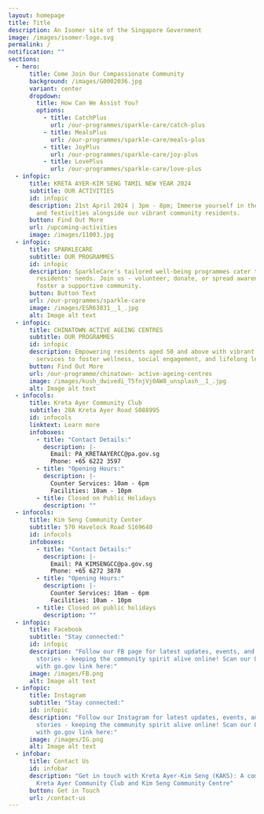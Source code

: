 ```yaml
---
layout: homepage
title: Title
description: An Isomer site of the Singapore Government
image: /images/isomer-logo.svg
permalink: /
notification: ""
sections:
  - hero:
      title: Come Join Our Compassionate Community
      background: /images/G0002036.jpg
      variant: center
      dropdown:
        title: How Can We Assist You?
        options:
          - title: CatchPlus
            url: /our-programmes/sparkle-care/catch-plus
          - title: MealsPlus
            url: /our-programmes/sparkle-care/meals-plus
          - title: JoyPlus
            url: /our-programmes/sparkle-care/joy-plus
          - title: LovePlus
            url: /our-programmes/sparkle-care/love-plus
  - infopic:
      title: KRETA AYER-KIM SENG TAMIL NEW YEAR 2024
      subtitle: OUR ACTIVITIES
      id: infopic
      description: 21st April 2024 | 3pm - 8pm; Immerse yourself in the rich culture
        and festivities alongside our vibrant community residents.
      button: Find Out More
      url: /upcoming-activities
      image: /images/11003.jpg
  - infopic:
      title: SPARKLECARE
      subtitle: OUR PROGRAMMES
      id: infopic
      description: SparkleCare's tailored well-being programmes cater to our
        residents' needs. Join us - volunteer, donate, or spread awareness - to
        foster a supportive community.
      button: Button Text
      url: /our-programmes/sparkle-care
      image: /images/ESR63831__1_.jpg
      alt: Image alt text
  - infopic:
      title: CHINATOWN ACTIVE AGEING CENTRES
      subtitle: OUR PROGRAMMES
      id: infopic
      description: Empowering residents aged 50 and above with vibrant programmes and
        services to foster wellness, social engagement, and lifelong learning.
      button: Find Out More
      url: /our-programme/chinatown- active-ageing-centres
      image: /images/kush_dwivedi_T5fnjVj0AW8_unsplash__1_.jpg
      alt: Image alt text
  - infocols:
      title: Kreta Ayer Community Club
      subtitle: 28A Kreta Ayer Road S088995
      id: infocols
      linktext: Learn more
      infoboxes:
        - title: "Contact Details:"
          description: |-
            Email: PA_KRETAAYERCC@pa.gov.sg
            Phone: +65 6222 3597
        - title: "Opening Hours:"
          description: |-
            Counter Services: 10am - 6pm
            Facilities: 10am - 10pm
        - title: Closed on Public Holidays
          description: ""
  - infocols:
      title: Kim Seng Community Center
      subtitle: 570 Havelock Road S169640
      id: infocols
      infoboxes:
        - title: "Contact Details:"
          description: |-
            Email: PA_KIMSENGCC@pa.gov.sg
            Phone: +65 6272 3878
        - title: "Opening Hours:"
          description: |-
            Counter Services: 10am - 6pm
            Facilities: 10am - 10pm
        - title: Closed on public holidays
          description: ""
  - infopic:
      title: Facebook
      subtitle: "Stay connected:"
      id: infopic
      description: "Follow our FB page for latest updates, events, and heartwarming
        stories - keeping the community spirit alive online! Scan our QR code
        with go.gov link here:"
      image: /images/FB.png
      alt: Image alt text
  - infopic:
      title: Instagram
      subtitle: "Stay connected:"
      id: infopic
      description: "Follow our Instagram for latest updates, events, and heartwarming
        stories - keeping the community spirit alive online! Scan our QR code
        with go.gov link here:"
      image: /images/IG.png
      alt: Image alt text
  - infobar:
      title: Contact Us
      id: infobar
      description: "Get in touch with Kreta Ayer-Kim Seng (KAKS): A combination of
        Kreta Ayer Community Club and Kim Seng Community Centre"
      button: Get in Touch
      url: /contact-us
---
```

